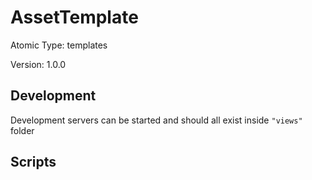 # AssetTemplate

Atomic Type: templates

Version: 1.0.0

## Development 
Development servers can be started and should all exist inside `"views"` folder

## Scripts 
